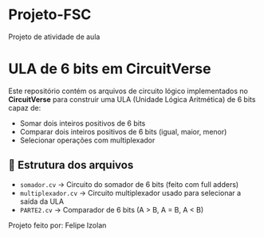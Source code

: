 # Projeto-FSC
Projeto de atividade de aula
# ULA de 6 bits em CircuitVerse

Este repositório contém os arquivos de circuito lógico implementados no **CircuitVerse** para construir uma ULA (Unidade Lógica Aritmética) de 6 bits capaz de:

- Somar dois inteiros positivos de 6 bits
- Comparar dois inteiros positivos de 6 bits (igual, maior, menor)
- Selecionar operações com multiplexador

## 📂 Estrutura dos arquivos

- `somador.cv` → Circuito do somador de 6 bits (feito com full adders)
- `multiplexador.cv` → Circuito multiplexador usado para selecionar a saída da ULA
- `PARTE2.cv` → Comparador de 6 bits (A > B, A = B, A < B)

Projeto feito por: Felipe Izolan
